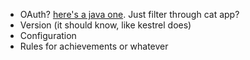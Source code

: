 * OAuth? [here's a java one](http://code.google.com/p/oauth-signpost/). Just filter through cat app?
* Version (it should know, like kestrel does)
* Configuration
* Rules for achievements or whatever